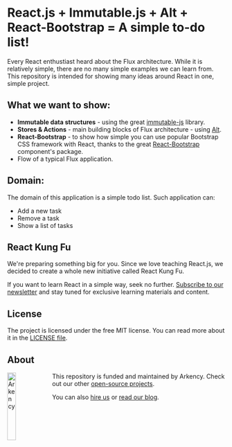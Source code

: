 # React.js + Immutable.js + Alt + React-Bootstrap = A simple to-do list!

Every React enthustiast heard about the Flux architecture. While it is relatively simple, there are no many simple examples we can learn from. This repository is intended for showing many ideas around React in one, simple project.

## What we want to show:

* **Immutable data structures** - using the great [immutable-js](https://github.com/facebook/immutable-js) library.
* **Stores & Actions** - main building blocks of Flux architecture - using [Alt](https://github.com/goatslacker/alt).
* **React-Bootstrap** - to show how simple you can use popular Bootstrap CSS framework with React, thanks to the great [React-Bootstrap](https://github.com/react-bootstrap/react-bootstrap) component's package.
* Flow of a typical Flux application.

## Domain:

The domain of this application is a simple todo list. Such application can:

* Add a new task
* Remove a task
* Show a list of tasks

## React Kung Fu

We're preparing something big for you. Since we love teaching React.js, we decided to create a whole new initiative called React Kung Fu.

If you want to learn React in a simple way, seek no further. [Subscribe to our newsletter](http://arkency.us5.list-manage.com/subscribe?u=1bb42b52984bfa86e2ce35215&id=71db9e1b5a) and stay tuned for exclusive learning materials and content.

## License

The project is licensed under the free MIT license. You can read more about it in the [LICENSE file](https://github.com/arkency/react_flux_alt_immutable_todolist/blob/master/LICENSE).

## About

<img src="http://arkency.com/images/arkency.png" alt="Arkency" width="20%" align="left" />

This repository is funded and maintained by Arkency. Check out our other [open-source projects](https://github.com/arkency).

You can also [hire us](http://arkency.com) or [read our blog](http://blog.arkency.com).

